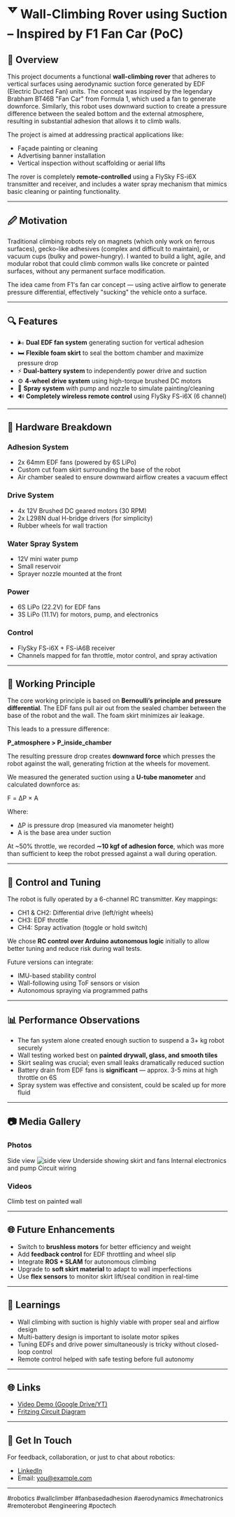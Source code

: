 # 🢗 Wall-Climbing Rover using Suction – Inspired by F1 Fan Car (PoC)

## 🚀 Overview

This project documents a functional **wall-climbing rover** that adheres to vertical surfaces using aerodynamic suction force generated by EDF (Electric Ducted Fan) units. The concept was inspired by the legendary Brabham BT46B "Fan Car" from Formula 1, which used a fan to generate downforce. Similarly, this robot uses downward suction to create a pressure difference between the sealed bottom and the external atmosphere, resulting in substantial adhesion that allows it to climb walls.

The project is aimed at addressing practical applications like:

* Façade painting or cleaning
* Advertising banner installation
* Vertical inspection without scaffolding or aerial lifts

The rover is completely **remote-controlled** using a FlySky FS-i6X transmitter and receiver, and includes a water spray mechanism that mimics basic cleaning or painting functionality.

---

## 🖉 Motivation

Traditional climbing robots rely on magnets (which only work on ferrous surfaces), gecko-like adhesives (complex and difficult to maintain), or vacuum cups (bulky and power-hungry). I wanted to build a light, agile, and modular robot that could climb common walls like concrete or painted surfaces, without any permanent surface modification.

The idea came from F1's fan car concept — using active airflow to generate pressure differential, effectively "sucking" the vehicle onto a surface.

---

## 🔍 Features

* 🌬️ **Dual EDF fan system** generating suction for vertical adhesion
* 🛏️ **Flexible foam skirt** to seal the bottom chamber and maximize pressure drop
* ⚡️ **Dual-battery system** to independently power drive and suction
* ⚙️ **4-wheel drive system** using high-torque brushed DC motors
* 🚧 **Spray system** with pump and nozzle to simulate painting/cleaning
* 🔊 **Completely wireless remote control** using FlySky FS-i6X (6 channel)

---

## 🔧 Hardware Breakdown

### Adhesion System

* 2x 64mm EDF fans (powered by 6S LiPo)
* Custom cut foam skirt surrounding the base of the robot
* Air chamber sealed to ensure downward airflow creates a vacuum effect

### Drive System

* 4x 12V Brushed DC geared motors (30 RPM)
* 2x L298N dual H-bridge drivers (for simplicity)
* Rubber wheels for wall traction

### Water Spray System

* 12V mini water pump
* Small reservoir
* Sprayer nozzle mounted at the front

### Power

* 6S LiPo (22.2V) for EDF fans
* 3S LiPo (11.1V) for motors, pump, and electronics

### Control

* FlySky FS-i6X + FS-iA6B receiver
* Channels mapped for fan throttle, motor control, and spray activation

---

## 🧠 Working Principle

The core working principle is based on **Bernoulli’s principle and pressure differential**. The EDF fans pull air out from the sealed chamber between the base of the robot and the wall. The foam skirt minimizes air leakage.

This leads to a pressure difference:

**P\_atmosphere > P\_inside\_chamber**

The resulting pressure drop creates **downward force** which presses the robot against the wall, generating friction at the wheels for movement.

We measured the generated suction using a **U-tube manometer** and calculated downforce as:

F = ΔP × A

Where:

* ΔP is pressure drop (measured via manometer height)
* A is the base area under suction

At \~50% throttle, we recorded **∼10 kgf of adhesion force**, which was more than sufficient to keep the robot pressed against a wall during operation.

---

## 📃 Control and Tuning

The robot is fully operated by a 6-channel RC transmitter. Key mappings:

* CH1 & CH2: Differential drive (left/right wheels)
* CH3: EDF throttle
* CH4: Spray activation (toggle or hold switch)

We chose **RC control over Arduino autonomous logic** initially to allow better tuning and reduce risk during wall tests.

Future versions can integrate:

* IMU-based stability control
* Wall-following using ToF sensors or vision
* Autonomous spraying via programmed paths

---

## 📊 Performance Observations

* The fan system alone created enough suction to suspend a 3+ kg robot securely
* Wall testing worked best on **painted drywall, glass, and smooth tiles**
* Skirt sealing was crucial; even small leaks dramatically reduced suction
* Battery drain from EDF fans is **significant** — approx. 3-5 mins at high throttle on 6S
* Spray system was effective and consistent, could be scaled up for more fluid

---

## 📷 Media Gallery

### Photos

Side view
![side view](photos/side_view.heic)
Underside showing skirt and fans
Internal electronics and pump
Circuit wiring

### Videos

Climb test on painted wall

---

## 🌐 Future Enhancements

* Switch to **brushless motors** for better efficiency and weight
* Add **feedback control** for EDF throttling and wheel slip
* Integrate **ROS + SLAM** for autonomous climbing
* Upgrade to **soft skirt material** to adapt to wall imperfections
* Use **flex sensors** to monitor skirt lift/seal condition in real-time

---

## 🧮 Learnings

* Wall climbing with suction is highly viable with proper seal and airflow design
* Multi-battery design is important to isolate motor spikes
* Tuning EDFs and drive power simultaneously is tricky without closed-loop control
* Remote control helped with safe testing before full autonomy

---

## 🌐 Links

* [Video Demo (Google Drive/YT)](https://drive.google.com/file/d/1pmN1LiY0u8yeCx1RxYphdkuuVO2GqF_o/view?usp=sharing)
* [Fritzing Circuit Diagram](images/circuit_diagram.jpg)

---

## 💬 Get In Touch

For feedback, collaboration, or just to chat about robotics:

* [LinkedIn](https://linkedin.com/in/sahiltibrewal)
* Email: [you@example.com](mailto:satvik.tibrewal27@gmail.com)

---

\#robotics #wallclimber #fanbasedadhesion #aerodynamics #mechatronics #remoterobot #engineering #poctech
